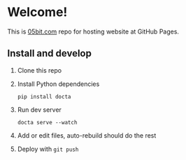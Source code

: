 Welcome!
========

This is [05bit.com](http://05bit.com) repo for hosting website at GitHub Pages.

Install and develop
-------------------

1. Clone this repo
2. Install Python dependencies

    ```
    pip install docta
    ```
3. Run dev server

    ```
    docta serve --watch
    ```
4. Add or edit files, auto-rebuild should do the rest
5. Deploy with `git push`